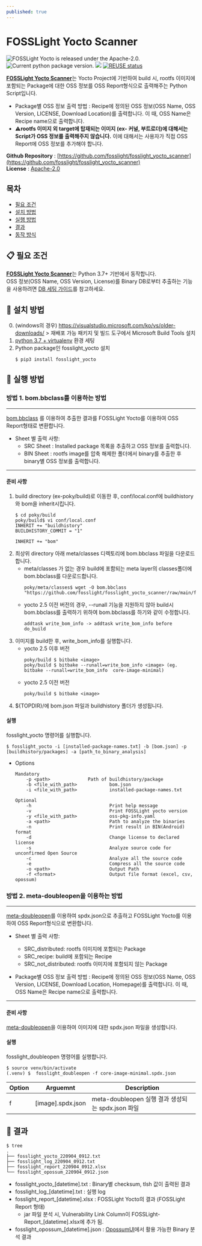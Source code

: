 ```yaml
---
published: true
---
```

# FOSSLight Yocto Scanner

<img src="https://img.shields.io/pypi/l/fosslight_yocto" alt="FOSSLight Yocto is released under the Apache-2.0." /> <img src="https://img.shields.io/pypi/v/fosslight_yocto" alt="Current python package version." /> <img src="https://img.shields.io/pypi/pyversions/fosslight_yocto" /> [![REUSE status](https://api.reuse.software/badge/github.com/fosslight/fosslight_yocto_scanner)](https://api.reuse.software/info/github.com/fosslight/fosslight_yocto_scanner)

[**FOSSLight Yocto Scanner**](https://github.com/fosslight/fosslight_yocto_scanner)는 Yocto Project에 기반하여 build 시, rootfs 이미지에 포함되는 Package에 대한 OSS 정보를 OSS Report형식으로 출력해주는 Python Script입니다.

- Package별 OSS 정보 출력 방법 : Recipe에 정의된 OSS 정보(OSS Name, OSS Version, LICENSE, Download Location)를 출력합니다.
이 때, OSS Name은 Recipe name으로 출력합니다.
- ⚠️**rootfs 이미지 외 target에 탑재되는 이미지 (ex- 커널, 부트로더)에 대해서는 Script가 OSS 정보를 출력해주지 않습니다.** 이에 대해서는 사용자가 직접 OSS Report에 OSS 정보를 추가해야 합니다.   
   
**Github Repository** : [https://github.com/fosslight/fosslight_yocto_scanner](https://github.com/fosslight/fosslight_yocto_scanner)  
**License** : [Apache-2.0](https://github.com/fosslight/fosslight_yocto_scanner/blob/main/LICENSE)

## 목차
- [필요 조건](#-필요-조건)
- [설치 방법](#-설치-방법)
- [실행 방법](#-실행-방법)
- [결과](#-결과)
- [동작 방식](#-동작-방식)


## 📋 필요 조건
[**FOSSLight Yocto Scanner**](https://github.com/fosslight/fosslight_yocto_scanner)는 Python 3.7+ 기반에서 동작합니다.  
OSS 정보(OSS Name, OSS Version, License)를 Binary DB로부터 추출하는 기능을 사용하려면 [DB 세팅 가이드](etc/binary_db.md)를 참고하세요.    


## 🎉 설치 방법    
0. (windows의 경우) https://visualstudio.microsoft.com/ko/vs/older-downloads/ > 재배포 가능 패키지 및 빌드 도구에서 Microsoft Build Tools 설치
1. [python 3.7 + virtualenv](etc/guide_virtualenv.md) 환경 세팅
2. Python package인 fosslight_yocto 설치
    ```
    $ pip3 install fosslight_yocto
    ```

## 🚀 실행 방법
### 방법 1. bom.bbclass를 이용하는 방법

---
[bom.bbclass](https://github.com/fosslight/fosslight_yocto_scanner/blob/main/files_for_preparation/bom.bbclass) 를 이용하여 추출한 결과를 FOSSLight Yocto를 이용하여 OSS Report형태로 변환합니다. 
- Sheet 별 출력 사항:
    - SRC Sheet : Installed package 목록을 추출하고 OSS 정보를 출력합니다.
    - BIN Sheet : rootfs image를 압축 해제한 폴더에서 binary를 추출한 후 binary별 OSS 정보를 출력합니다. 

---

#### 준비 사항
1. build directory (ex-poky/build)로 이동한 후, conf/local.conf에 buildhistory와 bom을 inherit시킵니다.
    ```
    $ cd poky/build
    poky/build$ vi conf/local.conf
    INHERIT += "buildhistory"
    BUILDHISTORY_COMMIT = "1"
    
    INHERIT += "bom"
    ```
2. 최상위 directory 아래 meta/classes 디렉토리에 bom.bbclass 파일을 다운로드합니다.
    - meta/classes 가 없는 경우 build에 포함되는 meta layer의 classes폴더에 bom.bbclass를 다운로드합니다.
        ```
        poky/meta/classes$ wget -O bom.bbclass "https://github.com/fosslight/fosslight_yocto_scanner/raw/main/files_for_preparation/bom.bbclass"
        ```
    - yocto 2.5 이전 버전의 경우, --runall 기능을 지원하지 않아 build시 bom.bbclass를 출력하기 위하여 bom.bbclass를 하기와 같이 수정합니다.
        ```
        addtask write_bom_info -> addtask write_bom_info before do_build
        ```
3. 이미지를 build한 후, write_bom_info를 실행합니다.
    - yocto 2.5 이후 버전
        ```
        poky/build $ bitbake <image>
        poky/build $ bitbake --runall=write_bom_info <image> (eg. bitbake --runall=write_bom_info  core-image-minimal)
        ```
    - yocto 2.5 이전 버전
        ```
        poky/build $ bitbake <image>
        ```
4. ${TOPDIR}/에 bom.json 파일과 buildhistory 폴더가 생성됩니다.

#### 실행
fosslight_yocto 명령어를 실행합니다.
```
$ fosslight_yocto -i [installed-package-names.txt] -b [bom.json] -p [buildhistory/packages] -a [path_to_binary_analysis]
```

- Options
    ```
    Mandatory
        -p <path>              Path of buildhistory/package
        -b <file_with_path>            bom.json
        -i <file_with_path>            installed-package-names.txt

    Optional
        -h                             Print help message
        -v                             Print FOSSLight yocto version
        -y <file_with_path>            oss-pkg-info.yaml
        -a <path>                      Path to analyze the binaries
        -n                             Print result in BIN(Android) format
        -d                             Change license to declared license
        -s                             Analyze source code for unconfirmed Open Source
        -c                             Analyze all the source code
        -e                             Compress all the source code
        -o <path>                      Output Path
        -f <format>                    Output file format (excel, csv, opossum)
    ``` 

### 방법 2. meta-doubleopen을 이용하는 방법
---
[meta-doubleopen](http://collab.lge.com/main/display/FOSS/%5Bopenembedded-core%5D+meta-doubleopen)를 이용하여 spdx.json으로 추출하고 FOSSLight Yocto를 이용하여 OSS Report형식으로 변환합니다.
- Sheet 별 출력 사항:
    - SRC_distributed: rootfs 이미지에 포함되는 Package
    - SRC_recipe: build에 포함되는 Recipe
    - SRC_not_distributed: rootfs 이미지에 포함되지 않는 Package

- Package별 OSS 정보 출력 방법 : Recipe에 정의된 OSS 정보(OSS Name, OSS Version, LICENSE, Download Location, Homepage)를 출력합니다. 이 때, OSS Name은 Recipe name으로 출력합니다.

---

#### 준비 사항
[meta-doubleopen](http://collab.lge.com/main/display/FOSS/%5Bopenembedded-core%5D+meta-doubleopen)을 이용하여 이미지에 대한 spdx.json 파일을 생성합니다.

#### 실행
fosslight_doubleopen 명령어를 실행합니다.
```
$ source venv/bin/activate
(.venv) $  fosslight_doubleopen -f core-image-minimal.spdx.json
```
|Option|Arguemnt|Description|
|------|---|---|
|f|[image].spdx.json|meta-doubleopen 실행 결과 생성되는 spdx.json 파일|

## 📁 결과

```
$ tree
.
├── fosslight_yocto_220904_0912.txt
├── fosslight_log_220904_0912.txt
├── fosslight_report_220904_0912.xlsx
└── fosslight_opossum_220904_0912.json

```
- fosslight_yocto_[datetime].txt : Binary별 checksum, tlsh 값이 출력된 결과
- fosslight_log_[datetime].txt : 실행 log
- fosslight_report_[datetime].xlsx : FOSSLight Yocto의 결과 (FOSSLight Report 형태)    
   - jar 파일 분석 시, Vulnerability Link Column이 FOSSLight-Report_[datetime].xlsx에 추가 됨.    
- fosslight_opossum_[datetime].json : [OpossumUI](https://github.com/opossum-tool/OpossumUI)에서 활용 가능한 Binary 분석 결과     
